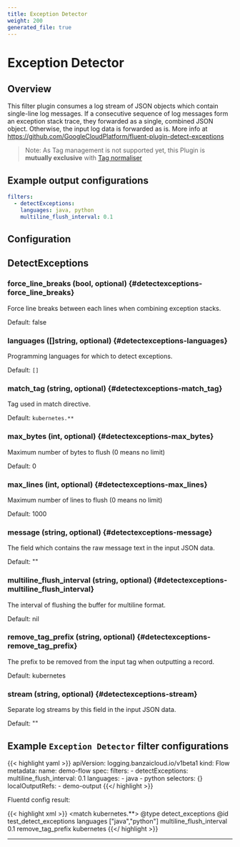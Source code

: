 ```yaml
---
title: Exception Detector
weight: 200
generated_file: true
---
```


# Exception Detector
## Overview

This filter plugin consumes a log stream of JSON objects which contain single-line log messages. If a consecutive sequence of log messages form an exception stack trace, they forwarded as a single, combined JSON object. Otherwise, the input log data is forwarded as is. More info at https://github.com/GoogleCloudPlatform/fluent-plugin-detect-exceptions

> Note: As Tag management is not supported yet, this Plugin is **mutually exclusive** with [Tag normaliser](../tagnormaliser)

## Example output configurations

```yaml
filters:
  - detectExceptions:
    languages: java, python
    multiline_flush_interval: 0.1
```


## Configuration
## DetectExceptions

### force_line_breaks (bool, optional) {#detectexceptions-force_line_breaks}

Force line breaks between each lines when combining exception stacks.

Default: false

### languages ([]string, optional) {#detectexceptions-languages}

Programming languages for which to detect exceptions.

Default: `[]`

### match_tag (string, optional) {#detectexceptions-match_tag}

Tag used in match directive.

Default: `kubernetes.**`

### max_bytes (int, optional) {#detectexceptions-max_bytes}

Maximum number of bytes to flush (0 means no limit)

Default: 0

### max_lines (int, optional) {#detectexceptions-max_lines}

Maximum number of lines to flush (0 means no limit)

Default: 1000

### message (string, optional) {#detectexceptions-message}

The field which contains the raw message text in the input JSON data.

Default: ""

### multiline_flush_interval (string, optional) {#detectexceptions-multiline_flush_interval}

The interval of flushing the buffer for multiline format.

Default: nil

### remove_tag_prefix (string, optional) {#detectexceptions-remove_tag_prefix}

The prefix to be removed from the input tag when outputting a record.

Default: kubernetes

### stream (string, optional) {#detectexceptions-stream}

Separate log streams by this field in the input JSON data.

Default: ""




## Example `Exception Detector` filter configurations

{{< highlight yaml >}}
apiVersion: logging.banzaicloud.io/v1beta1
kind: Flow
metadata:
  name: demo-flow
spec:
  filters:
    - detectExceptions:
        multiline_flush_interval: 0.1
        languages:
          - java
          - python
  selectors: {}
  localOutputRefs:
    - demo-output
{{</ highlight >}}

Fluentd config result:

{{< highlight xml >}}
<match kubernetes.**>
  @type detect_exceptions
  @id test_detect_exceptions
  languages ["java","python"]
  multiline_flush_interval 0.1
  remove_tag_prefix kubernetes
</match>
{{</ highlight >}}


---
